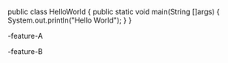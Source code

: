 
public class HelloWorld {
    public static void main(String []args) {
       System.out.println("Hello World");
    }
}
 

-feature-A

-feature-B